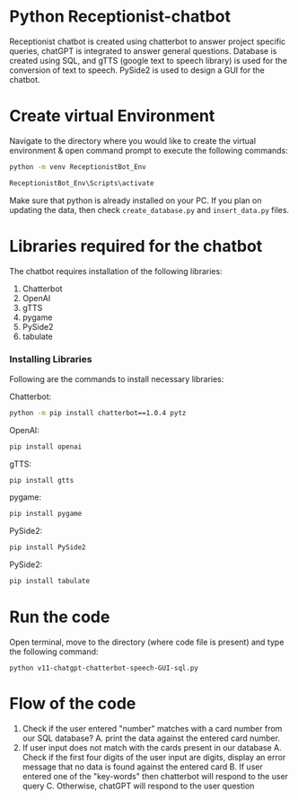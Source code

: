 # Python Receptionist-chatbot
Receptionist chatbot is created using chatterbot to answer project specific queries, chatGPT is integrated to answer general questions.
Database is created using SQL, and gTTS (google text to speech library) is used for the conversion of text to speech. PySide2 is used to design a GUI for the chatbot.

# Create virtual Environment 
Navigate to the directory where you would like to create the virtual environment & open command prompt to execute the following commands:
```bash
python -m venv ReceptionistBot_Env
```
```bash
ReceptionistBot_Env\Scripts\activate
```
Make sure that python is already installed on your PC. 
If you plan on updating the data, then check ```create_database.py```  and ```insert_data.py``` files.

# Libraries required for the chatbot
The chatbot requires installation of the following libraries:
1. Chatterbot
2. OpenAI
3. gTTS
4. pygame
5. PySide2
6. tabulate
    
### Installing Libraries
Following are the commands to install necessary libraries:

Chatterbot:
```bash
python -m pip install chatterbot==1.0.4 pytz
```  
OpenAI:
```bash    
pip install openai
```  
gTTS:
```bash    
pip install gtts
```  
pygame:
```bash    
pip install pygame
```
PySide2:
```bash    
pip install PySide2
```
PySide2:
```bash    
pip install tabulate
```

# Run the code 
Open terminal, move to the directory (where code file is present) and type the following command:
```  
python v11-chatgpt-chatterbot-speech-GUI-sql.py
```  

# Flow of the code
1. Check if the user entered "number" matches with a card number from our SQL database?
     A. print the data against the entered card number.
3. If user input does not match with the cards present in our database
   A. Check if the first four digits of the user input are digits,
      display an error message that no data is found against the entered card
   B. If user entered one of the "key-words" then chatterbot will respond to the user query
   C. Otherwise, chatGPT will respond to the user question


